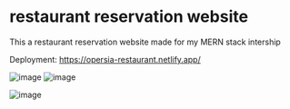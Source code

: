 # restaurant reservation website
 This a restaurant reservation website made for my MERN stack intership
 
Deployment: https://opersia-restaurant.netlify.app/

![image](https://github.com/typeerror101/restaurant-reservation-website/assets/57269077/9e7c36cf-ac16-4e3c-aaa2-c05377f956eb)
![image](https://github.com/typeerror101/restaurant-reservation-website/assets/57269077/63c903eb-0b5d-484d-aade-e6224f6f465c)

![image](https://github.com/typeerror101/restaurant-reservation-website/assets/57269077/06b6ed85-f715-4599-b3e9-80e18b3cbc38)




